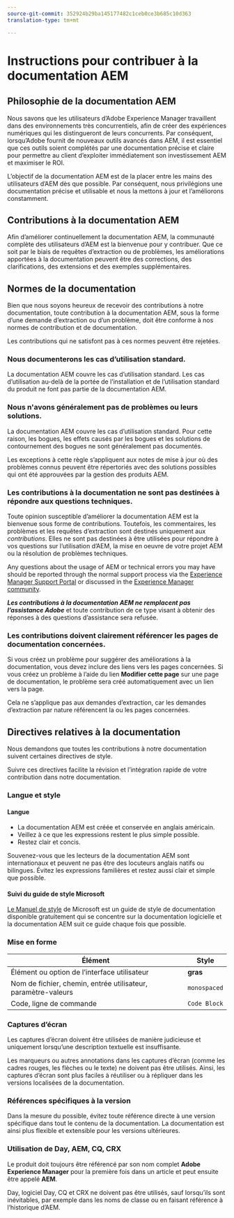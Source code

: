 ```yaml
---
source-git-commit: 352924b29ba145177482c1ceb0ce3b685c10d363
translation-type: tm+mt

---
```

# Instructions pour contribuer à la documentation AEM

## Philosophie de la documentation AEM

Nous savons que les utilisateurs d’Adobe Experience Manager travaillent dans des environnements très concurrentiels, afin de créer des expériences numériques qui les distingueront de leurs concurrents. Par conséquent, lorsqu’Adobe fournit de nouveaux outils avancés dans AEM, il est essentiel que ces outils soient complétés par une documentation précise et claire pour permettre au client d’exploiter immédiatement son investissement AEM et maximiser le ROI.

L’objectif de la documentation AEM est de la placer entre les mains des utilisateurs d’AEM dès que possible. Par conséquent, nous privilégions une documentation précise et utilisable et nous la mettons à jour et l’améliorons constamment.

## Contributions à la documentation AEM

Afin d’améliorer continuellement la documentation AEM, la communauté complète des utilisateurs d’AEM est la bienvenue pour y contribuer. Que ce soit par le biais de requêtes d’extraction ou de problèmes, les améliorations apportées à la documentation peuvent être des corrections, des clarifications, des extensions et des exemples supplémentaires.

## Normes de la documentation

Bien que nous soyons heureux de recevoir des contributions à notre documentation, toute contribution à la documentation AEM, sous la forme d’une demande d’extraction ou d’un problème, doit être conforme à nos normes de contribution et de documentation.

Les contributions qui ne satisfont pas à ces normes peuvent être rejetées.

### Nous documenterons les cas d’utilisation standard.

La documentation AEM couvre les cas d’utilisation standard. Les cas d’utilisation au-delà de la portée de l’installation et de l’utilisation standard du produit ne font pas partie de la documentation AEM.

### Nous n&#39;avons généralement pas de problèmes  ou leurs solutions.

La documentation AEM couvre les cas d’utilisation standard. Pour cette raison, les bogues, les effets causés par les bogues et les solutions de contournement des bogues ne sont généralement pas documentés.

Les exceptions à cette règle s’appliquent aux notes de mise à jour où des problèmes connus peuvent être répertoriés avec des solutions possibles qui ont été approuvées par la gestion des produits AEM.

### Les contributions à la documentation ne sont pas destinées à répondre aux questions techniques.

Toute opinion susceptible d’améliorer la documentation AEM est la bienvenue sous forme de contributions. Toutefois, les commentaires, les problèmes et les requêtes d’extraction sont destinés uniquement aux *contributions*. Elles ne sont pas destinées à être utilisées pour répondre à vos questions sur l’utilisation d’AEM, la mise en oeuvre de votre projet AEM ou la résolution de problèmes techniques.

Any questions about the usage of AEM or technical errors you may have should be reported through the normal support process via the [Experience Manager Support Portal](https://daycare.day.com/home.html) or discussed in the [Experience Manager community](http://help-forums.adobe.com/content/adobeforums/en/experience-manager-forum/adobe-experience-manager.html).

***Les contributions à la documentation AEM ne remplacent pas l’assistance Adobe*** et toute contribution de ce type visant à obtenir des réponses à des questions d’assistance sera refusée.

### Les contributions doivent clairement référencer les pages de documentation concernées.

Si vous créez un problème pour suggérer des améliorations à la documentation, vous devez inclure des liens vers les pages concernées. Si vous créez un problème à l’aide du lien **Modifier cette page** sur une page de documentation, le problème sera créé automatiquement avec un lien vers la page.

Cela ne s’applique pas aux demandes d’extraction, car les demandes d’extraction par nature référencent la ou les pages concernées.

## Directives relatives à la documentation

Nous demandons que toutes les contributions à notre documentation suivent certaines directives de style.

Suivre ces directives facilite la révision et l’intégration rapide de votre contribution dans notre documentation.

### Langue et style

#### Langue

* La documentation AEM est créée et conservée en anglais américain.
* Veillez à ce que les expressions restent le plus simple possible.
* Restez clair et concis.

Souvenez-vous que les lecteurs de la documentation AEM sont internationaux et peuvent ne pas être des locuteurs anglais natifs ou bilingues. Évitez les expressions familières et restez aussi clair et simple que possible.

#### Suivi du guide de style Microsoft

[Le Manuel de style](https://docs.microsoft.com/en-us/style-guide/welcome/) de Microsoft est un guide de style de documentation disponible gratuitement qui se concentre sur la documentation logicielle et la documentation AEM suit ce guide chaque fois que possible.

### Mise en forme

| Élément | Style |
|---|---|
| Élément ou option de l’interface utilisateur | **gras** |
| Nom de fichier, chemin, entrée utilisateur, paramètre-valeurs | `monospaced` |
| Code, ligne de commande | ```Code Block``` |

### Captures d’écran

Les captures d’écran doivent être utilisées de manière judicieuse et uniquement lorsqu’une description textuelle est insuffisante.

Les marqueurs ou autres annotations dans les captures d’écran (comme les cadres rouges, les flèches ou le texte) ne doivent pas être utilisés. Ainsi, les captures d’écran sont plus faciles à réutiliser ou à répliquer dans les versions localisées de la documentation.

### Références spécifiques à la version

Dans la mesure du possible, évitez toute référence directe à une version spécifique dans tout le contenu de la documentation. La documentation est ainsi plus flexible et extensible pour les versions ultérieures.

### Utilisation de Day, AEM, CQ, CRX

Le produit doit toujours être référencé par son nom complet **Adobe Experience Manager** pour la première fois dans un article et peut ensuite être appelé **AEM**.

Day, logiciel Day, CQ et CRX ne doivent pas être utilisés, sauf lorsqu’ils sont inévitables, par exemple dans les noms de classe ou en faisant référence à l’historique d’AEM.